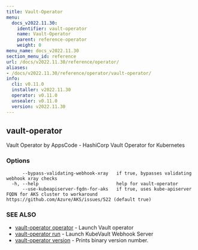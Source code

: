 ```yaml
---
title: Vault-Operator
menu:
  docs_v2022.11.30:
    identifier: vault-operator
    name: Vault-Operator
    parent: reference-operator
    weight: 0
menu_name: docs_v2022.11.30
section_menu_id: reference
url: /docs/v2022.11.30/reference/operator/
aliases:
- /docs/v2022.11.30/reference/operator/vault-operator/
info:
  cli: v0.11.0
  installer: v2022.11.30
  operator: v0.11.0
  unsealer: v0.11.0
  version: v2022.11.30
---
```


## vault-operator

Vault Operator by AppsCode - HashiCorp Vault Operator for Kubernetes

### Options

```
      --bypass-validating-webhook-xray   if true, bypasses validating webhook xray checks
  -h, --help                             help for vault-operator
      --use-kubeapiserver-fqdn-for-aks   if true, uses kube-apiserver FQDN for AKS cluster to workaround https://github.com/Azure/AKS/issues/522 (default true)
```

### SEE ALSO

* [vault-operator operator](/docs/v2022.11.30/reference/operator/vault-operator_operator)	 - Launch Vault operator
* [vault-operator run](/docs/v2022.11.30/reference/operator/vault-operator_run)	 - Launch KubeVault Webhook Server
* [vault-operator version](/docs/v2022.11.30/reference/operator/vault-operator_version)	 - Prints binary version number.

